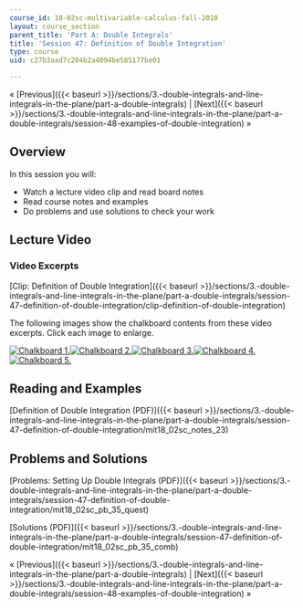 ```yaml
---
course_id: 18-02sc-multivariable-calculus-fall-2010
layout: course_section
parent_title: 'Part A: Double Integrals'
title: 'Session 47: Definition of Double Integration'
type: course
uid: c27b3aad7c204b2a4094be585177be01

---
```


« [Previous]({{< baseurl >}}/sections/3.-double-integrals-and-line-integrals-in-the-plane/part-a-double-integrals) | [Next]({{< baseurl >}}/sections/3.-double-integrals-and-line-integrals-in-the-plane/part-a-double-integrals/session-48-examples-of-double-integration) »

Overview
--------

In this session you will:

*   Watch a lecture video clip and read board notes
*   Read course notes and examples
*   Do problems and use solutions to check your work

Lecture Video
-------------

### Video Excerpts

[Clip: Definition of Double Integration]({{< baseurl >}}/sections/3.-double-integrals-and-line-integrals-in-the-plane/part-a-double-integrals/session-47-definition-of-double-integration/clip-definition-of-double-integration)

The following images show the chalkboard contents from these video excerpts. Click each image to enlarge.

[![Chalkboard 1.](/coursemedia/18-02sc-multivariable-calculus-fall-2010/7d81291c8049519740d29b825c140ace_MIT18_02SC_L16Brds_1a.png)](/coursemedia/18-02sc-multivariable-calculus-fall-2010/251978c997570329c7eb1315323ef10f_MIT18_02SC_L16Brds_1.png "Open in a new window.")[![Chalkboard 2.](/coursemedia/18-02sc-multivariable-calculus-fall-2010/5e74c6209a9e337ccd3276ca5832f6f2_MIT18_02SC_L16Brds_2a.png)](/coursemedia/18-02sc-multivariable-calculus-fall-2010/6be2c31b4d9a67aef536502faa5b30c0_MIT18_02SC_L16Brds_2.png "Open in a new window.")[![Chalkboard 3.](/coursemedia/18-02sc-multivariable-calculus-fall-2010/65a85e7de2c3b8ed57d1c6476d6e30ba_MIT18_02SC_L16Brds_3a.png)](/coursemedia/18-02sc-multivariable-calculus-fall-2010/2e1ced087e1c8a1ab53ffbb723838766_MIT18_02SC_L16Brds_3.png "Open in a new window.")[![Chalkboard 4.](/coursemedia/18-02sc-multivariable-calculus-fall-2010/c7080f922c9de29fea982be63aab119c_MIT18_02SC_L16Brds_4a.png)](/coursemedia/18-02sc-multivariable-calculus-fall-2010/eddd6f131a2691b56555b3b2fffee5cb_MIT18_02SC_L16Brds_4.png "Open in a new window.")  
[![Chalkboard 5.](/coursemedia/18-02sc-multivariable-calculus-fall-2010/0e089c15978236cb0c086c2b44da8ce6_MIT18_02SC_L16Brds_5a.png)](/coursemedia/18-02sc-multivariable-calculus-fall-2010/da203d0a0f3016a13f63199e6ab6a1ad_MIT18_02SC_L16Brds_5.png "Open in a new window.")

Reading and Examples
--------------------

[Definition of Double Integration (PDF)]({{< baseurl >}}/sections/3.-double-integrals-and-line-integrals-in-the-plane/part-a-double-integrals/session-47-definition-of-double-integration/mit18_02sc_notes_23)

Problems and Solutions
----------------------

[Problems: Setting Up Double Integrals (PDF)]({{< baseurl >}}/sections/3.-double-integrals-and-line-integrals-in-the-plane/part-a-double-integrals/session-47-definition-of-double-integration/mit18_02sc_pb_35_quest)

[Solutions (PDF)]({{< baseurl >}}/sections/3.-double-integrals-and-line-integrals-in-the-plane/part-a-double-integrals/session-47-definition-of-double-integration/mit18_02sc_pb_35_comb)

« [Previous]({{< baseurl >}}/sections/3.-double-integrals-and-line-integrals-in-the-plane/part-a-double-integrals) | [Next]({{< baseurl >}}/sections/3.-double-integrals-and-line-integrals-in-the-plane/part-a-double-integrals/session-48-examples-of-double-integration) »